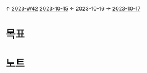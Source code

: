 
↑ [2023-W42](2023-W42.md)
[2023-10-15](2023-10-15.md) ← 2023-10-16 → [2023-10-17](2023-10-17.md)


# 목표



# 노트




